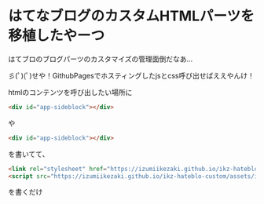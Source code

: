 # はてなブログのカスタムHTMLパーツを移植したやーつ
はてブロのブログパーツのカスタマイズの管理面倒だなあ…

彡(ﾟ)(ﾟ)せや！GithubPagesでホスティングしたjsとcss呼び出せばええやんけ！

htmlのコンテンツを呼び出したい場所に
``` html
<div id="app-sideblock"></div>
```
や
``` html
<div id="app-sideblock"></div>
```
を書いてて、
``` html
<link rel="stylesheet" href="https://izumiikezaki.github.io/ikz-hateblo-custom/assets/index.css">
<script src="https://izumiikezaki.github.io/ikz-hateblo-custom/assets/index.js"></script>
```
を書くだけ
